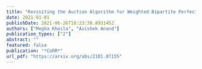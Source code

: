 ```yaml
---
title: "Revisiting the Auction Algorithm for Weighted Bipartite Perfect Matchings"
date: 2021-01-01
publishDate: 2021-06-26T10:23:38.893145Z
authors: ["Megha Khosla", "Avishek Anand"]
publication_types: ["2"]
abstract: ""
featured: false
publication: "*CoRR*"
url_pdf: "https://arxiv.org/abs/2101.07155"
---
```


